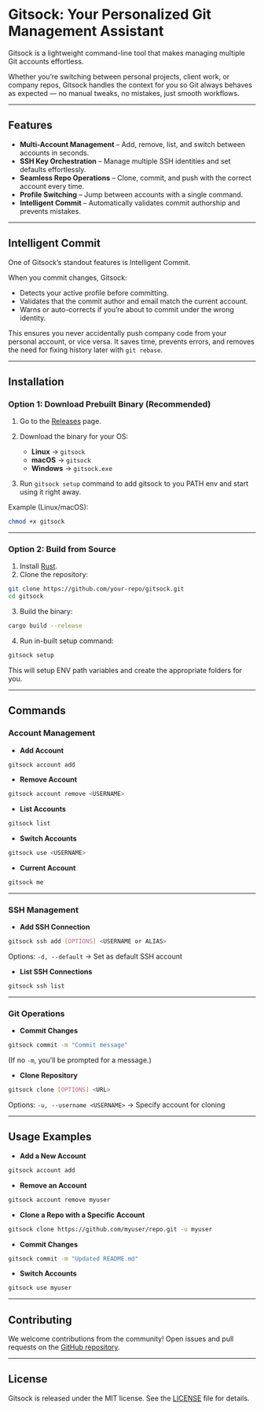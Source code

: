 # Gitsock: Your Personalized Git Management Assistant

Gitsock is a lightweight command-line tool that makes managing multiple Git accounts effortless.

Whether you’re switching between personal projects, client work, or company repos, Gitsock handles the context for you so Git always behaves as expected — no manual tweaks, no mistakes, just smooth workflows.

---

## Features

- **Multi-Account Management** – Add, remove, list, and switch between accounts in seconds.  
- **SSH Key Orchestration** – Manage multiple SSH identities and set defaults effortlessly.  
- **Seamless Repo Operations** – Clone, commit, and push with the correct account every time.  
- **Profile Switching** – Jump between accounts with a single command.  
- **Intelligent Commit** – Automatically validates commit authorship and prevents mistakes.  

---

## Intelligent Commit

One of Gitsock’s standout features is Intelligent Commit.  

When you commit changes, Gitsock:  
- Detects your active profile before committing.  
- Validates that the commit author and email match the current account.  
- Warns or auto-corrects if you’re about to commit under the wrong identity.  

This ensures you never accidentally push company code from your personal account, or vice versa. It saves time, prevents errors, and removes the need for fixing history later with `git rebase`.  

---

## Installation

### Option 1: Download Prebuilt Binary (Recommended)

1. Go to the [Releases](https://github.com/bedantH/gitsock/releases) page.  
2. Download the binary for your OS:

   * **Linux** → `gitsock`  
   * **macOS** → `gitsock`  
   * **Windows** → `gitsock.exe`  

3. Run `gitsock setup` command to add gitsock to you PATH env and start using it right away. 

Example (Linux/macOS):  

```sh
chmod +x gitsock
````
---


### Option 2: Build from Source

1. Install [Rust](https://rustup.rs).
2. Clone the repository:

```sh
git clone https://github.com/your-repo/gitsock.git
cd gitsock
```

3. Build the binary:

```sh
cargo build --release
```

4. Run in-built setup command:

```sh
gitsock setup
```
This will setup ENV path variables and create the appropriate folders for you.

---

## Commands

### Account Management

* **Add Account**

```sh
gitsock account add
```

* **Remove Account**

```sh
gitsock account remove <USERNAME>
```

* **List Accounts**

```sh
gitsock list
```

* **Switch Accounts**

```sh
gitsock use <USERNAME>
```

* **Current Account**

```sh
gitsock me
```

---

### SSH Management

* **Add SSH Connection**

```sh
gitsock ssh add [OPTIONS] <USERNAME or ALIAS>
```

Options:
`-d, --default` → Set as default SSH account

* **List SSH Connections**

```sh
gitsock ssh list
```

---

### Git Operations

* **Commit Changes**

```sh
gitsock commit -m "Commit message"
```

(If no `-m`, you’ll be prompted for a message.)

* **Clone Repository**

```sh
gitsock clone [OPTIONS] <URL>
```

Options:
`-u, --username <USERNAME>` → Specify account for cloning

---

## Usage Examples

* **Add a New Account**

```sh
gitsock account add
```

* **Remove an Account**

```sh
gitsock account remove myuser
```

* **Clone a Repo with a Specific Account**

```sh
gitsock clone https://github.com/myuser/repo.git -u myuser
```

* **Commit Changes**

```sh
gitsock commit -m "Updated README.md"
```

* **Switch Accounts**

```sh
gitsock use myuser
```

---

## Contributing

We welcome contributions from the community!
Open issues and pull requests on the [GitHub repository](https://github.com/your-repo/gitsock).

---

## License

Gitsock is released under the MIT license.
See the [LICENSE](LICENSE) file for details.
